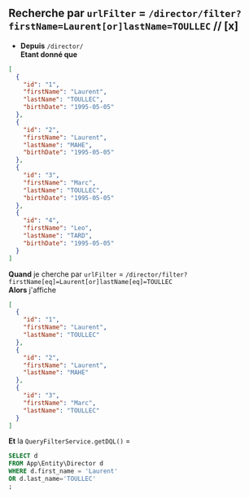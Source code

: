 ## Recherche par `urlFilter` = `/director/filter?firstName=Laurent[or]lastName=TOULLEC` // [x]

- **Depuis** `/director/`  
  **Etant donné que**

```json
[
  {
    "id": "1",
    "firstName": "Laurent",
    "lastName": "TOULLEC",
    "birthDate": "1995-05-05"
  },
  {
    "id": "2",
    "firstName": "Laurent",
    "lastName": "MAHE",
    "birthDate": "1995-05-05"
  },
  {
    "id": "3",
    "firstName": "Marc",
    "lastName": "TOULLEC",
    "birthDate": "1995-05-05"
  },
  {
    "id": "4",
    "firstName": "Leo",
    "lastName": "TARD",
    "birthDate": "1995-05-05"
  }
]
```

**Quand** je cherche par `urlFilter` = `/director/filter?firstName[eq]=Laurent[or]lastName[eq]=TOULLEC`  
**Alors** j'affiche

```json
[
  {
    "id": "1",
    "firstName": "Laurent",
    "lastName": "TOULLEC"
  },
  {
    "id": "2",
    "firstName": "Laurent",
    "lastName": "MAHE"
  },
  {
    "id": "3",
    "firstName": "Marc",
    "lastName": "TOULLEC"
  }
]
```

**Et** la `QueryFilterService.getDQL()` =

```sql
SELECT d
FROM App\Entity\Director d
WHERE d.first_name = 'Laurent'
OR d.last_name='TOULLEC'
;
```
